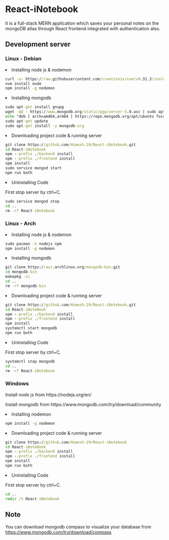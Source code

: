 # React-iNotebook

It is a full-stack MERN application which saves your personal notes on the mongoDB atlas through React frontend integrated with authentication also.

## Development server

### Linux - Debian
<li>Installing node js & nodemon</li>

```cmd
curl -o- https://raw.githubusercontent.com/creationix/nvm/v0.31.3/install.sh | bash
nvm install node
npm install -g nodemon
```

<li>Installing mongodb</li>

```cmd
sudo apt-get install gnupg
wget -qO - https://www.mongodb.org/static/pgp/server-5.0.asc | sudo apt-key add -
echo "deb [ arch=amd64,arm64 ] https://repo.mongodb.org/apt/ubuntu focal/mongodb-org/5.0 multiverse" | sudo tee /etc/apt/sources.list.d/mongodb-org-5.0.list
sudo apt-get update
sudo apt-get install -y mongodb-org
```

<li>Downloading project code & running server</li>

```cmd
git clone https://github.com/Himesh-29/React-iNotebook.git
cd React-iNotebook
npm --prefix ./backend install
npm --prefix ./frontend install
npm install
sudo service mongod start
npm run both
```

<li>Uninstalling Code</li>

First stop server by ctrl+C.

```cmd
sudo service mongod stop
cd ..
rm -rf React-iNotebook
```

### Linux - Arch
<li>Installing node js & nodemon</li>

```cmd
sudo pacman -S nodejs npm
npm install -g nodemon
```

<li>Installing mongodb</li>

```cmd
git clone https://aur.archlinux.org/mongodb-bin.git
cd mongodb-bin
makepkg -si
cd ..
rm -rf mongodb-bin
```

<li>Downloading project code & running server</li>

```cmd
git clone https://github.com/Himesh-29/React-iNotebook.git
cd React-iNoteBook
npm --prefix ./backend install
npm --prefix ./frontend install
npm install
systemctl start mongodb
npm run both
```

<li>Uninstalling Code</li>

First stop server by ctrl+C.

```cmd
systemctl stop mongodb
cd ..
rm -rf React-iNotebook
```

### Windows
<p>Install node js from https://nodejs.org/en/</p>
<p>Install mongodb from https://www.mongodb.com/try/download/community</p>

<li>Installing nodemon</li>

```cmd
npm install -g nodemon
```

<li>Downloading project code & running server</li>

```cmd
git clone https://github.com/Himesh-29/React-iNotebook
cd React-iNoteBook
npm --prefix ./backend install
npm --prefix ./frontend install
npm install
npm run both
```

<li>Uninstalling Code</li>

First stop server by ctrl+C.

```cmd
cd ..
rmdir /S React-iNotebook
```

## Note
You can download mongodb compass to visualize your database from https://www.mongodb.com/try/download/compass
